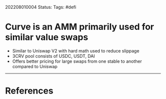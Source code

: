 202208010004
Status: 
Tags: #defi

# Curve is an AMM primarily used for similar value swaps
- Similar to Uniswap V2 with hard math used to reduce slippage
- 3CRV pool consists of USDC, USDT, DAI
- Offers better pricing for large swaps from one stable to another compared to Uniswap







---
# References

